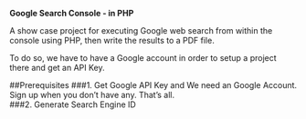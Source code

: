 **Google Search Console - in PHP**

A show case project for executing Google web search from within the console using PHP, then write the results to a PDF file.

To do so, we have to have a Google account in order to setup a project there and get an API Key.

##Prerequisites
###1. Get Google API Key and 
  We need an Google Account. Sign up when you don’t have any. That’s all.  
###2. Generate Search Engine ID

